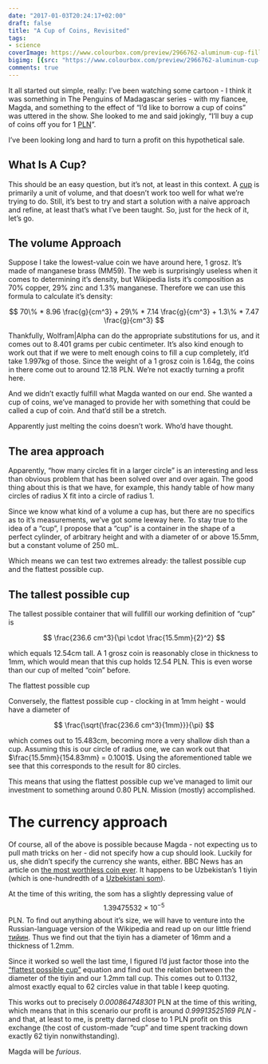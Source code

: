 ```yaml
---
date: "2017-01-03T20:24:17+02:00"
draft: false
title: "A Cup of Coins, Revisited"
tags:
- science
coverImage: https://www.colourbox.com/preview/2966762-aluminum-cup-filled-with-coins.jpg
bigimg: [{src: "https://www.colourbox.com/preview/2966762-aluminum-cup-filled-with-coins.jpg"}]
comments: true
---
```


It all started out simple, really: I’ve been watching some cartoon - I think it was something in The Penguins of Madagascar series - with my fiancee, Magda, and something to the effect of “I’d like to borrow a cup of coins” was uttered in the show. She looked to me and said jokingly, “I’ll buy a cup of coins off you for 1 [PLN](https://en.wikipedia.org/wiki/Polish_z%C5%82oty)”.

I’ve been looking long and hard to turn a profit on this hypothetical sale.

<!--more-->

## What Is A Cup?

This should be an easy question, but it’s not, at least in this context. A [cup](http://www.wolframalpha.com/input/?i=cup) is primarily a unit of volume, and that doesn’t work too well for what we’re trying to do. Still, it’s best to try and start a solution with a naive approach and refine, at least that’s what I’ve been taught. So, just for the heck of it, let’s go.

## The volume Approach

Suppose I take the lowest-value coin we have around here, 1 grosz. It’s made of manganese brass (MM59). The web is surprisingly useless when it comes to determining it’s density, but Wikipedia lists it’s composition as 70% copper, 29% zinc and 1.3% manganese. Therefore we can use this formula to calculate it’s density:

$$
70\% * 8.96 \frac{g}{cm^3} + 29\% * 7.14 \frac{g}{cm^3} + 1.3\% * 7.47 \frac{g}{cm^3}
$$

Thankfully, Wolfram|Alpha can do the appropriate substitutions for us, and it comes out to 8.401 grams per cubic centimeter. It’s also kind enough to work out that if we were to melt enough coins to fill a cup completely, it’d take 1.997kg of those. Since the weight of a 1 grosz coin is 1.64g, the coins in there come out to around 12.18 PLN. We’re not exactly turning a profit here.

And we didn’t exactly fulfill what Magda wanted on our end. She wanted a cup of coins, we’ve managed to provide her with something that could be called a cup of coin. And that’d still be a stretch.

Apparently just melting the coins doesn’t work. Who’d have thought.

## The area approach

Apparently, “how many circles fit in a larger circle” is an interesting and less than obvious problem that has been solved over and over again. The good thing about this is that we have, for example, this handy table of how many circles of radius X fit into a circle of radius 1.

Since we know what kind of a volume a cup has, but there are no specifics as to it’s measurements, we’ve got some leeway here. To stay true to the idea of a “cup”, I propose that a “cup” is a container in the shape of a perfect cylinder, of arbitrary height and with a diameter of or above 15.5mm, but a constant volume of 250 mL.

Which means we can test two extremes already: the tallest possible cup and the flattest possible cup.

## The tallest possible cup

The tallest possible container that will fullfill our working definition of “cup” is

$$
\frac{236.6 cm^3}{\pi \cdot \frac{15.5mm}{2}^2}
$$

which equals 12.54cm tall. A 1 grosz coin is reasonably close in thickness to 1mm, which would mean that this cup holds 12.54 PLN. This is even worse than our cup of melted “coin” before.

The flattest possible cup

Conversely, the flattest possible cup - clocking in at 1mm height - would have a diameter of

$$
\frac{\sqrt{\frac{236.6 cm^3}{1mm}}}{\pi}
$$

which comes out to 15.483cm, becoming more a very shallow dish than a cup. Assuming this is our circle of radius one, we can work out that $\frac{15.5mm}{154.83mm} = 0.1001$. Using the aforementioned table we see that this corresponds to the result for 80 circles.

This means that using the flattest possible cup we’ve managed to limit our investment to something around 0.80 PLN. Mission (mostly) accomplished.

# The currency approach

Of course, all of the above is possible because Magda - not expecting us to pull math tricks on her - did not specify how a cup should look. Luckily for us, she didn’t specify the currency she wants, either. BBC News has an article on [the most worthless coin ever](http://www.bbc.com/news/magazine-21572359). It happens to be Uzbekistan’s 1 tiyin (which is one-hundredth of a [Uzbekistani som](https://en.wikipedia.org/wiki/Uzbekistani_so%CA%BBm)).

At the time of this writing, the som has a slightly depressing value of $$1.39475532 \times 10^{-5}$$ PLN. To find out anything about it’s size, we will have to venture into the Russian-language version of the Wikipedia and read up on our little friend [тийин](https://translate.google.com/translate?hl=pl&sl=auto&tl=en&u=https%3A%2F%2Fru.wikipedia.org%2Fwiki%2F%D0%A2%D0%B8%D0%B9%D0%B8%D0%BD). Thus we find out that the tiyin has a diameter of 16mm and a thickness of 1.2mm.

Since it worked so well the last time, I figured I’d just factor those into the [“flattest possible cup”](http://www.wolframalpha.com/input/?i=16mm%2F(sqrt(236.6+cubic+centimeters+%2F+1.2mm)+%2F+pi)) equation and find out the relation between the diameter of the tiyin and our 1.2mm tall cup. This comes out to 0.1132, almost exactly equal to 62 circles value in that table I keep quoting.

This works out to precisely _0.000864748301_ PLN at the time of this writing, which means that in this scenario our profit is around _0.99913525169 PLN_ - and that, at least to me, is pretty darned close to 1 PLN profit on this exchange (the cost of custom-made “cup” and time spent tracking down exactly 62 tiyin nonwithstanding).

Magda will be _furious_.